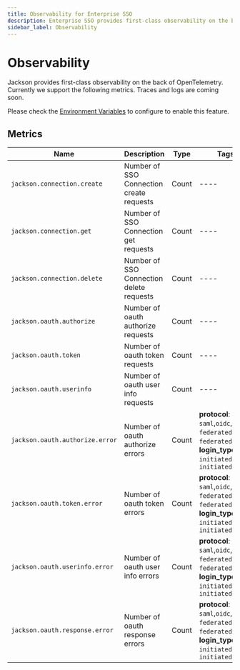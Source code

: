 ```yaml
---
title: Observability for Enterprise SSO
description: Enterprise SSO provides first-class observability on the back of OpenTelemetry.
sidebar_label: Observability
---
```


# Observability

Jackson provides first-class observability on the back of OpenTelemetry. Currently we support the following metrics. Traces and logs are coming soon.

Please check the [Environment Variables](./deploy/env-variables.md#opentelemetry-configuration) to configure to enable this feature.

## Metrics

| Name                        | Description                              | Type  | Tags |
| --------------------------- | ---------------------------------------- | ----- | ---- |
| `jackson.connection.create` | Number of SSO Connection create requests | Count | ---- |
| `jackson.connection.get`    | Number of SSO Connection get requests    | Count | ---- |
| `jackson.connection.delete` | Number of SSO Connection delete requests | Count | ---- |
| `jackson.oauth.authorize`   | Number of oauth authorize requests       | Count | ---- |
| `jackson.oauth.token`       | Number of oauth token requests           | Count | ---- |
| `jackson.oauth.userinfo`    | Number of oauth user info requests       | Count | ---- |
| `jackson.oauth.authorize.error`   | Number of oauth authorize errors         | Count | **protocol**: `saml`,`oidc`,`saml-federated`,`oidc-federated` ; **login_type**: `sp-initiated`,`idp-initiated` |
| `jackson.oauth.token.error`       | Number of oauth token errors             | Count | **protocol**: `saml`,`oidc`,`saml-federated`,`oidc-federated` ; **login_type**: `sp-initiated`,`idp-initiated` |
| `jackson.oauth.userinfo.error`    | Number of oauth user info errors         | Count | **protocol**: `saml`,`oidc`,`saml-federated`,`oidc-federated` ; **login_type**: `sp-initiated`,`idp-initiated` |
| `jackson.oauth.response.error`    | Number of oauth response errors          | Count | **protocol**: `saml`,`oidc`,`saml-federated`,`oidc-federated` ; **login_type**: `sp-initiated`,`idp-initiated` |
